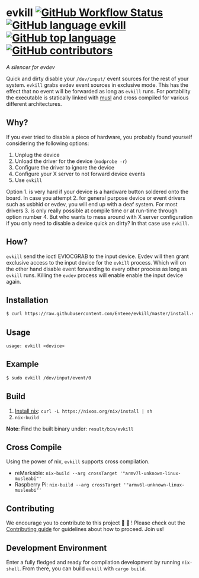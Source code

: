 # evkill [![GitHub Workflow Status](https://img.shields.io/github/workflow/status/enteee/evkill/Cross%20Compile)][Build] [![GitHub language evkill](https://img.shields.io/github/languages/count/Enteee/evkill)][evkill] [![GitHub top language](https://img.shields.io/github/languages/top/Enteee/evkill)][evkill] [![GitHub contributors](https://img.shields.io/github/contributors/Enteee/evkill)][evkill]
_A silencer for evdev_

Quick and dirty disable your `/dev/input/` event sources for the rest of your
system. `evkill` grabs evdev event sources in exclusive mode. This has the
effect that no event will be forwarded as long as `evkill` runs. For portability
the executable is statically linked with [musl][musl] and cross compiled for various different
architectures.

## Why?

If you ever tried to disable a piece of hardware, you probably found yourself
considering the following options:

1. Unplug the device
2. Unload the driver for the device (`modprobe -r`)
3. Configure the driver to ignore the device
4. Configure your X server to not forward device events
5. Use `evkill`

Option 1. is very hard if your device is a hardware button soldered onto the
board. In case you attempt 2. for general purpose device or event drivers such
as usbhid or evdev, you will end up with a deaf system. For most drivers 3. is
only really possible at compile time or at run-time through option number 4. But
who wants to mess around with X server configuration if you only need to disable
a device quick an dirty? In that case use `evkill`.

## How?

`evkill` send the ioctl EVIOCGRAB to the input device. Evdev will then grant
exclusive access to the input device for the `evkill` process. Which will on
the other hand disable event forwarding to every other process as long as
`evkill` runs. Killing the `evdev` process will enable enable the input device
again.

## Installation

```sh
$ curl https://raw.githubusercontent.com/Enteee/evkill/master/install.sh | sh
```

## Usage

```
usage: evkill <device>
```

## Example

```sh
$ sudo evkill /dev/input/event/0
```

## Build

1. [Install nix](https://nixos.org/download.html): `curl -L https://nixos.org/nix/install | sh`
2. `nix-build`

**Note**: Find the built binary under: `result/bin/evkill`

## Cross Compile

Using the power of nix, `evkill` supports cross compilation.

* reMarkable: `nix-build --arg crossTarget '"armv7l-unknown-linux-musleabi"'`
* Raspberry Pi: `nix-build --arg crossTarget '"armv6l-unknown-linux-musleabi"'`

## Contributing

We encourage you to contribute to this project :wrench: :rocket: ! Please check
out the [Contributing guide](/CONTRIBUTING.md) for guidelines about how to
proceed. Join us!

## Development Environment

Enter a fully fledged and ready for compilation development by running
`nix-shell`. From there, you can build `evkill` with `cargo build`.


[evkill]:https://github.com/Enteee/evkill
[Build]:https://github.com/Enteee/evkill/actions
[musl]:https://www.musl-libc.org/
